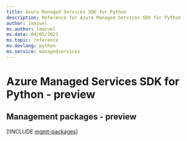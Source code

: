 ```yaml
---
title: Azure Managed Services SDK for Python
description: Reference for Azure Managed Services SDK for Python
author: lmazuel
ms.author: lmazuel
ms.data: 04/05/2023
ms.topic: reference
ms.devlang: python
ms.service: managedservices
---
```

# Azure Managed Services SDK for Python - preview

## Management packages - preview
[!INCLUDE [mgmt-packages](managed-services-mgmt-index.md)]